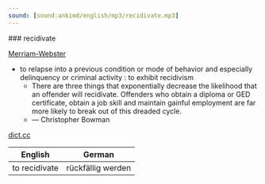 ```yaml
---
sound: [sound:ankimd/english/mp3/recidivate.mp3]
---
```


\### recidivate

[Merriam-Webster](https://www.merriam-webster.com/dictionary/recidivate)

- to relapse into a previous condition or mode of behavior and especially delinquency or criminal activity : to exhibit recidivism
    - There are three things that exponentially decrease the likelihood that an offender will recidivate. Offenders who obtain a diploma or GED certificate, obtain a job skill and maintain gainful employment are far more likely to break out of this dreaded cycle.
    - — Christopher Bowman

[dict.cc](https://www.dict.cc/recidivate)

| English        | German       |
| -------------- | ------------ |
| to recidivate | rückfällig werden |
